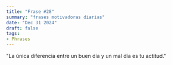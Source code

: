 ```yaml
---
title: "Frase #28"
summary: "frases motivadoras diarias"
date: "Dec 31 2024"
draft: false
tags:
- Phrases
---
```


"La única diferencia entre un buen día y un mal día es tu actitud."
